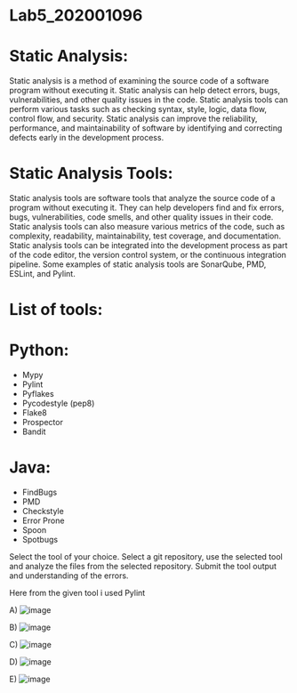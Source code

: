 # Lab5_202001096

# Static Analysis:
Static analysis is a method of examining the source code of a software program without
executing it. Static analysis can help detect errors, bugs, vulnerabilities, and other quality issues
in the code. Static analysis tools can perform various tasks such as checking syntax, style,
logic, data flow, control flow, and security. Static analysis can improve the reliability,
performance, and maintainability of software by identifying and correcting defects early in the
development process.

# Static Analysis Tools:
Static analysis tools are software tools that analyze the source code of a program without
executing it. They can help developers find and fix errors, bugs, vulnerabilities, code smells, and
other quality issues in their code. Static analysis tools can also measure various metrics of the
code, such as complexity, readability, maintainability, test coverage, and documentation. Static
analysis tools can be integrated into the development process as part of the code editor, the
version control system, or the continuous integration pipeline. Some examples of static analysis
tools are SonarQube, PMD, ESLint, and Pylint.


# List of tools:
# Python:
* Mypy
* Pylint
* Pyflakes
* Pycodestyle (pep8)
* Flake8
* Prospector
* Bandit

# Java:
* FindBugs
* PMD
* Checkstyle
* Error Prone
* Spoon
* Spotbugs

Select the tool of your choice. Select a git repository, use the selected tool and analyze the files
from the selected repository. Submit the tool output and understanding of the errors.

Here from the given tool i used Pylint

A)
![image](https://user-images.githubusercontent.com/123533376/225272598-ef71d32b-2ed5-40d8-a861-2b7e4c6da037.png)

B)
![image](https://user-images.githubusercontent.com/123533376/225272962-4d915f67-a6f7-484e-b5de-1f2d76a936c3.png)

C)
![image](https://user-images.githubusercontent.com/123533376/225273392-554d7fc6-b8cf-47c2-810e-f1ec03ac6370.png)

D)
![image](https://user-images.githubusercontent.com/123533376/225273749-2e3a9e30-9cde-4cea-bd2f-f039e6cf65c2.png)

E)
![image](https://user-images.githubusercontent.com/123533376/225274119-8df788c0-4fbf-461c-b084-70140f7b9018.png)




